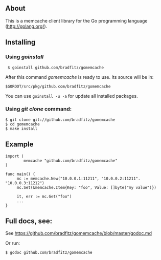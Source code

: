 ## About

This is a memcache client library for the Go programming language
(http://golang.org/).

## Installing

### Using *goinstall*

     $ goinstall github.com/bradfitz/gomemcache

After this command *gomemcache* is ready to use. Its source will be in:

    $GOROOT/src/pkg/github.com/bradfitz/gomemcache

You can use `goinstall -u -a` for update all installed packages.

### Using *git clone* command:

    $ git clone git://github.com/bradfitz/gomemcache
    $ cd gomemcache
    $ make install

## Example

    import (
            memcache "github.com/bradfitz/gomemcache"
    )

    func main() {
         mc := memcache.New("10.0.0.1:11211", "10.0.0.2:11211". "10.0.0.3:11212")
         mc.Set(&memcache.Item{Key: "foo", Value: []byte("my value")})

         it, err := mc.Get("foo")
         ...
    }

## Full docs, see:

See https://github.com/bradfitz/gomemcache/blob/master/godoc.md

Or run:

    $ godoc github.com/bradfitz/gomemcache
